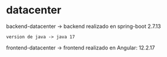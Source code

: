 # datacenter
backend-datacenter  -> backend realizado en spring-boot 2.7.13

    version de java -> java 17 

frontend-datacenter -> frontend realizado en Angular: 12.2.17
